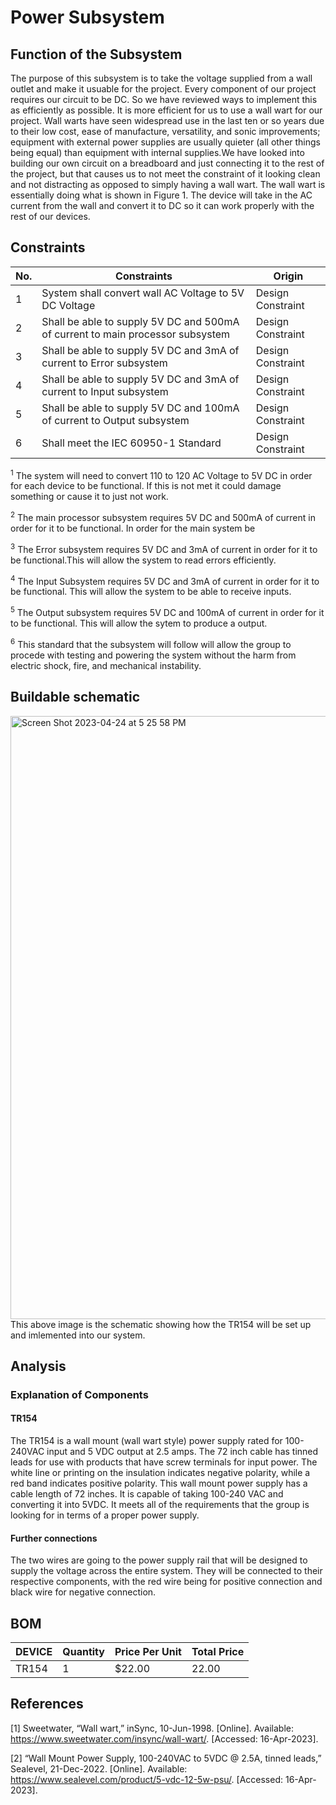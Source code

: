 # Power Subsystem


  
 
## Function of the Subsystem

The purpose of this subsystem is to take the voltage supplied from a wall outlet and make it usuable for the project. Every component of our project requires our circuit to be DC. So we have reviewed ways to implement this as efficiently as possible. It is more efficient for us to use a wall wart for our project. Wall warts have seen widespread use in the last ten or so years due to their low cost, ease of manufacture, versatility, and sonic improvements; equipment with external power supplies are usually quieter (all other things being equal) than equipment with internal supplies.We have looked into building our own circuit on a breadboard and just connecting it to the rest of the project, but that causes us to not meet the constraint of it looking clean and not distracting as opposed to simply having a wall wart. The wall wart is essentially doing what is shown in Figure 1. The device will take in the AC current from the wall and convert it to DC so it can work properly with the rest of our devices.


## Constraints

| No. | Constraints                                                           | Origin            |
| --- | --------------------------------------------------------------------- | ----------------- |
| 1   | System shall convert wall AC Voltage to 5V DC Voltage         | Design Constraint |
| 2   | Shall be able to supply 5V DC and 500mA of current to main processor subsystem                   | Design Constraint |
| 3   | Shall be able to supply 5V DC and 3mA of current to Error subsystem                           | Design Constraint |
| 4   | Shall be able to supply 5V DC and 3mA of current to Input subsystem                                 | Design Constraint |
| 5   | Shall be able to supply 5V DC and 100mA of current to Output subsystem                                      | Design Constraint |
| 6   | Shall meet the IEC 60950-1 Standard                                   | Design Constraint |


<sup>1</sup> The system will need to convert 110 to 120 AC Voltage to 5V DC in order for each device to be functional. If this is not met it could damage something or cause it to just not work.

<sup>2</sup> The main processor subsystem requires 5V DC and 500mA of current in order for it to be functional. In order for the main system be

<sup>3</sup> The Error subsystem requires 5V DC and 3mA of current in order for it to be functional.This will allow the system to read errors efficiently.

<sup>4</sup> The Input Subsystem requires 5V DC and 3mA of current in order for it to be functional. This will allow the system to be able to receive inputs.


<sup>5</sup>  The Output subsystem requires 5V DC and 100mA of current in order for it to be functional. This will allow the sytem to produce a output.


<sup>6</sup> This standard that the subsystem will follow will allow the group to procede with testing and powering the system without the harm from electric shock, fire, and mechanical instability.




## Buildable schematic 
<img width="965" alt="Screen Shot 2023-04-24 at 5 25 58 PM" src="https://user-images.githubusercontent.com/123600399/234129961-edd41715-b2dc-486b-a249-67669e363180.png">
This above image is the schematic showing how the TR154 will be set up and imlemented into our system.



## Analysis
### Explanation of Components

#### TR154

The TR154 is a wall mount (wall wart style) power supply rated for 100-240VAC input and 5 VDC output at 2.5 amps. The 72 inch cable has tinned leads for use with products that have screw terminals for input power. The white line or printing on the insulation indicates negative polarity, while a red band indicates positive polarity. 
This wall mount power supply has a cable length of 72 inches. It is capable of taking 100-240 VAC and converting it into 5VDC. It meets all of the requirements that the group is looking for in terms of a proper power supply.



#### Further connections

The two wires are going to the power supply rail that will be designed to supply the voltage across the entire system. They will be connected to their respective components, with the red wire being for positive connection and black wire for negative connection.


## BOM
| DEVICE            | Quantity | Price Per Unit | Total Price |
| ----------------- | -------- | -------------- | ----------- |
| TR154   | 1              | $22.00        | 22.00     |


## References


[1] Sweetwater, “Wall wart,” inSync, 10-Jun-1998. [Online]. Available: https://www.sweetwater.com/insync/wall-wart/. [Accessed: 16-Apr-2023]. 

[2] “Wall Mount Power Supply, 100-240VAC to 5VDC @ 2.5A, tinned leads,” Sealevel, 21-Dec-2022. [Online]. Available: https://www.sealevel.com/product/5-vdc-12-5w-psu/. [Accessed: 16-Apr-2023]. 
